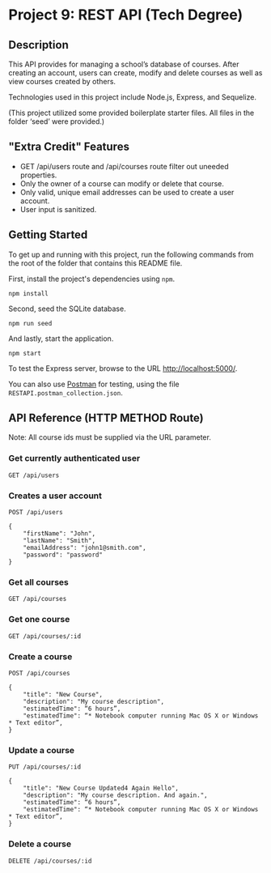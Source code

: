 # Project 9: REST API (Tech Degree)

## Description

This API provides for managing a school’s database of courses. After creating an account, users can create, modify and delete courses as well as view courses created by others.

Technologies used in this project include Node.js, Express, and Sequelize.

(This project utilized some provided boilerplate starter files. All files in the folder ‘seed’ were provided.)

## "Extra Credit" Features

- GET /api/users route and /api/courses route filter out uneeded properties.
- Only the owner of a course can modify or delete that course.
- Only valid, unique email addresses can be used to create a user account.
- User input is sanitized.

## Getting Started

To get up and running with this project, run the following commands from the root of the folder that contains this README file.

First, install the project's dependencies using `npm`.

```
npm install
```

Second, seed the SQLite database.

```
npm run seed
```

And lastly, start the application.

```
npm start
```

To test the Express server, browse to the URL [http://localhost:5000/](http://localhost:5000/).

You can also use [Postman](https://www.getpostman.com/) for testing, using the file `RESTAPI.postman_collection.json`.

## API Reference (HTTP METHOD Route)

Note: All course ids must be supplied via the URL parameter.

### Get currently authenticated user

`GET /api/users`

### Creates a user account

`POST /api/users`

```
{
    "firstName": "John",
    "lastName": "Smith",
    "emailAddress": "john1@smith.com",
    "password": "password"
}
```

### Get all courses

`GET /api/courses`

### Get one course

`GET /api/courses/:id`

### Create a course

`POST /api/courses`

```
{
    "title": "New Course",
    "description": "My course description",
    "estimatedTime": “6 hours”,
    "estimatedTime": “* Notebook computer running Mac OS X or Windows * Text editor”,
}
```

### Update a course

`PUT /api/courses/:id`

```
{
    "title": "New Course Updated4 Again Hello",
    "description": "My course description. And again.",
    "estimatedTime": “6 hours”,
    "estimatedTime": “* Notebook computer running Mac OS X or Windows * Text editor”,
}
```

### Delete a course

`DELETE /api/courses/:id`
